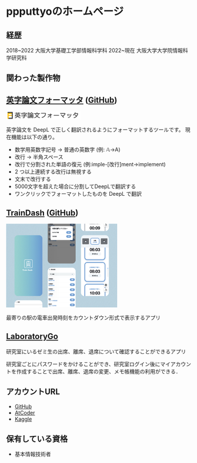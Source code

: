 # ppputtyoのホームページ


## 経歴
2018~2022 大阪大学基礎工学部情報科学科
2022~現在 大阪大学大学院情報科学研究科

## 関わった製作物

## [英字論文フォーマッタ](http://to-normal-code.herokuapp.com/to-normal-code) ([GitHub](https://github.com/ppputtyo/ToNormalCode))
<img src="image/formatter_logo.png" width="40%">


英字論文を DeepL で正しく翻訳されるようにフォーマットするツールです。
現在機能は以下の通り。
-   数学用英数字記号 → 普通の英数字 (例: 𝔸→A)
-   改行 → 半角スペース
-   改行で分割された単語の復元 (例:imple-[改行]ment→implement)
-   2 つ以上連続する改行は無視する
-   文末で改行する
-   5000文字を超えた場合に分割してDeepLで翻訳する
-   ワンクリックでフォーマットしたものを DeepL で翻訳


## [TrainDash](https://train-front.vercel.app/) ([GitHub](https://github.com/yuzuki-aritomo/train_front))
<img src="image/TrainDash.jpg" width="60%">

最寄りの駅の電車出発時刻をカウントダウン形式で表示するアプリ


## [LaboratoryGo](https://play.google.com/store/apps/details?id=ac.inoue.laboratorygo)
研究室にいるゼミ生の出席、離席、退席について確認することができるアプリ

研究室ごとにパスワードをかけることができ、研究室ログイン後にマイアカウントを作成することで出席、離席、退席の変更、メモ帳機能の利用ができる．


## アカウントURL

- [GitHub](https://github.com/ppputtyo)
- [AtCoder](https://atcoder.jp/users/ppputtyo)
- [Kaggle](https://www.kaggle.com/ppputtyo)

## 保有している資格

- 基本情報技術者

<!-- Algorithm: highest 1071

Heuristic: highest 1371 -->

